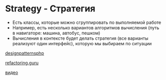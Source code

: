 # Strategy - Стратегия

* Есть классы, которые можно сгруппировать по выполняемой работе
* Например, есть несколько вариантов алгоритмов вычисления 
(путь в навигаторе: машина, автобус, пешком)
* Вычисления в контексте будет делать стратегия (все варианты
 реализуют один интерфейс), которую мы выбираем по ситуации

[designpatternsphp](https://designpatternsphp.readthedocs.io/en/latest/Behavioral/Strategy/README.html)

[refactoring.guru](https://refactoring.guru/ru/design-patterns/strategy)

[видео](https://youtu.be/Jmz8361Qccc)
   
